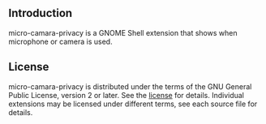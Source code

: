 
## Introduction

micro-camara-privacy is a GNOME Shell extension that shows when microphone or 
camera is used.

## License

micro-camara-privacy is distributed under the terms of the GNU General
Public License, version 2 or later. See the [license](COPYING) for details.
Individual extensions may be licensed under different terms, see each source
file for details.

